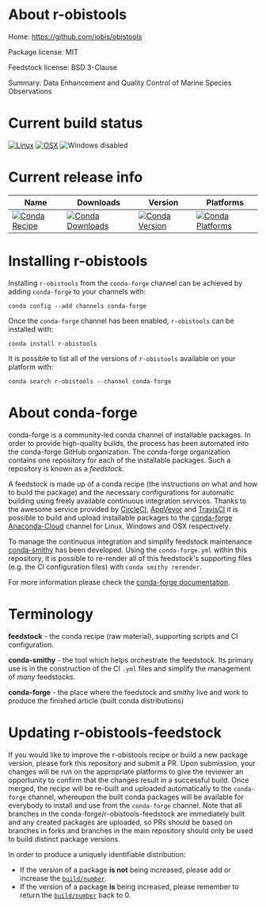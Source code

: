 About r-obistools
=================

Home: https://github.com/iobis/obistools

Package license: MIT

Feedstock license: BSD 3-Clause

Summary: Data Enhancement and Quality Control of Marine Species Observations



Current build status
====================

[![Linux](https://img.shields.io/circleci/project/github/conda-forge/r-obistools-feedstock/master.svg?label=Linux)](https://circleci.com/gh/conda-forge/r-obistools-feedstock)
[![OSX](https://img.shields.io/travis/conda-forge/r-obistools-feedstock/master.svg?label=macOS)](https://travis-ci.org/conda-forge/r-obistools-feedstock)
![Windows disabled](https://img.shields.io/badge/Windows-disabled-lightgrey.svg)

Current release info
====================

| Name | Downloads | Version | Platforms |
| --- | --- | --- | --- |
| [![Conda Recipe](https://img.shields.io/badge/recipe-r--obistools-green.svg)](https://anaconda.org/conda-forge/r-obistools) | [![Conda Downloads](https://img.shields.io/conda/dn/conda-forge/r-obistools.svg)](https://anaconda.org/conda-forge/r-obistools) | [![Conda Version](https://img.shields.io/conda/vn/conda-forge/r-obistools.svg)](https://anaconda.org/conda-forge/r-obistools) | [![Conda Platforms](https://img.shields.io/conda/pn/conda-forge/r-obistools.svg)](https://anaconda.org/conda-forge/r-obistools) |

Installing r-obistools
======================

Installing `r-obistools` from the `conda-forge` channel can be achieved by adding `conda-forge` to your channels with:

```
conda config --add channels conda-forge
```

Once the `conda-forge` channel has been enabled, `r-obistools` can be installed with:

```
conda install r-obistools
```

It is possible to list all of the versions of `r-obistools` available on your platform with:

```
conda search r-obistools --channel conda-forge
```


About conda-forge
=================

conda-forge is a community-led conda channel of installable packages.
In order to provide high-quality builds, the process has been automated into the
conda-forge GitHub organization. The conda-forge organization contains one repository
for each of the installable packages. Such a repository is known as a *feedstock*.

A feedstock is made up of a conda recipe (the instructions on what and how to build
the package) and the necessary configurations for automatic building using freely
available continuous integration services. Thanks to the awesome service provided by
[CircleCI](https://circleci.com/), [AppVeyor](https://www.appveyor.com/)
and [TravisCI](https://travis-ci.org/) it is possible to build and upload installable
packages to the [conda-forge](https://anaconda.org/conda-forge)
[Anaconda-Cloud](https://anaconda.org/) channel for Linux, Windows and OSX respectively.

To manage the continuous integration and simplify feedstock maintenance
[conda-smithy](https://github.com/conda-forge/conda-smithy) has been developed.
Using the ``conda-forge.yml`` within this repository, it is possible to re-render all of
this feedstock's supporting files (e.g. the CI configuration files) with ``conda smithy rerender``.

For more information please check the [conda-forge documentation](https://conda-forge.org/docs/).

Terminology
===========

**feedstock** - the conda recipe (raw material), supporting scripts and CI configuration.

**conda-smithy** - the tool which helps orchestrate the feedstock.
                   Its primary use is in the construction of the CI ``.yml`` files
                   and simplify the management of *many* feedstocks.

**conda-forge** - the place where the feedstock and smithy live and work to
                  produce the finished article (built conda distributions)


Updating r-obistools-feedstock
==============================

If you would like to improve the r-obistools recipe or build a new
package version, please fork this repository and submit a PR. Upon submission,
your changes will be run on the appropriate platforms to give the reviewer an
opportunity to confirm that the changes result in a successful build. Once
merged, the recipe will be re-built and uploaded automatically to the
`conda-forge` channel, whereupon the built conda packages will be available for
everybody to install and use from the `conda-forge` channel.
Note that all branches in the conda-forge/r-obistools-feedstock are
immediately built and any created packages are uploaded, so PRs should be based
on branches in forks and branches in the main repository should only be used to
build distinct package versions.

In order to produce a uniquely identifiable distribution:
 * If the version of a package **is not** being increased, please add or increase
   the [``build/number``](https://conda.io/docs/user-guide/tasks/build-packages/define-metadata.html#build-number-and-string).
 * If the version of a package **is** being increased, please remember to return
   the [``build/number``](https://conda.io/docs/user-guide/tasks/build-packages/define-metadata.html#build-number-and-string)
   back to 0.
